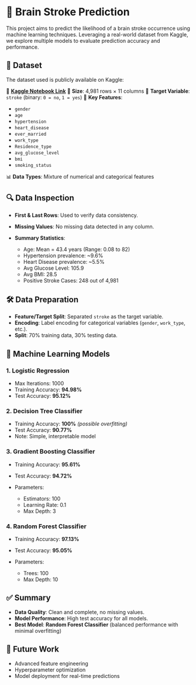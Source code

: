 # 🧠 Brain Stroke Prediction

This project aims to predict the likelihood of a brain stroke occurrence using machine learning techniques. Leveraging a real-world dataset from Kaggle, we explore multiple models to evaluate prediction accuracy and performance.

## 📂 Dataset

The dataset used is publicly available on Kaggle:

🔗 **[Kaggle Notebook Link](https://www.kaggle.com/code/reihanenamdari/brain-stroke-prediction-decisiontree/notebook)**
🔢 **Size**: 4,981 rows × 11 columns
🎯 **Target Variable**: `stroke` (binary: `0 = no`, `1 = yes`)
🧾 **Key Features**:

* `gender`
* `age`
* `hypertension`
* `heart_disease`
* `ever_married`
* `work_type`
* `Residence_type`
* `avg_glucose_level`
* `bmi`
* `smoking_status`

📊 **Data Types**: Mixture of numerical and categorical features

## 🔍 Data Inspection

* **First & Last Rows**: Used to verify data consistency.
* **Missing Values**: No missing data detected in any column.
* **Summary Statistics**:

  * Age: Mean = 43.4 years (Range: 0.08 to 82)
  * Hypertension prevalence: \~9.6%
  * Heart Disease prevalence: \~5.5%
  * Avg Glucose Level: 105.9
  * Avg BMI: 28.5
  * Positive Stroke Cases: 248 out of 4,981

## 🛠️ Data Preparation

* **Feature/Target Split**: Separated `stroke` as the target variable.
* **Encoding**: Label encoding for categorical variables (`gender`, `work_type`, etc.).
* **Split**: 70% training data, 30% testing data.

## 🤖 Machine Learning Models

### 1. Logistic Regression

* Max Iterations: 1000
* Training Accuracy: **94.98%**
* Test Accuracy: **95.12%**

### 2. Decision Tree Classifier

* Training Accuracy: **100%** *(possible overfitting)*
* Test Accuracy: **90.77%**
* Note: Simple, interpretable model

### 3. Gradient Boosting Classifier

* Training Accuracy: **95.61%**
* Test Accuracy: **94.72%**
* Parameters:

  * Estimators: 100
  * Learning Rate: 0.1
  * Max Depth: 3

### 4. Random Forest Classifier

* Training Accuracy: **97.13%**
* Test Accuracy: **95.05%**
* Parameters:

  * Trees: 100
  * Max Depth: 10

## ✅ Summary

* **Data Quality**: Clean and complete, no missing values.
* **Model Performance**: High test accuracy for all models.
* **Best Model**: **Random Forest Classifier** (balanced performance with minimal overfitting)

## 🚀 Future Work

* Advanced feature engineering
* Hyperparameter optimization
* Model deployment for real-time predictions
